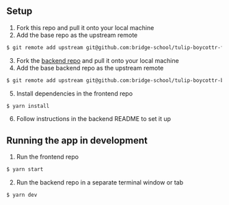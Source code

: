 ## Setup

1. Fork this repo and pull it onto your local machine
2. Add the base repo as the upstream remote

```sh
$ git remote add upstream git@github.com:bridge-school/tulip-boycottr-frontend.git
```

3. Fork the [backend repo](https://github.com/bridge-school/tulip-boycottr-backend) and pull it onto your local machine
4. Add the base backend repo as the upstream remote

```sh
$ git remote add upstream git@github.com:bridge-school/tulip-boycottr-backend.git
```

5. Install dependencies in the frontend repo

```sh
$ yarn install
```

6. Follow instructions in the backend README to set it up

## Running the app in development

1. Run the frontend repo

```sh
$ yarn start
```

2. Run the backend repo in a separate terminal window or tab

```sh
$ yarn dev
```
